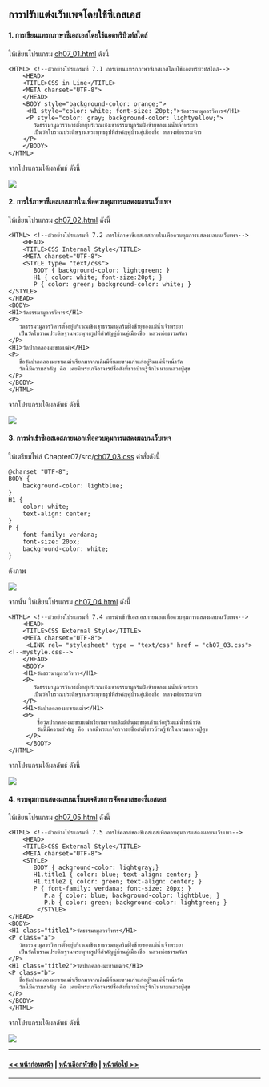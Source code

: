## การปรับแต่งเว็บเพจโดยใช้ซีเอสเอส

#### 1. การเขียนแทรกภาษาซีเอสเอสโดยใช้แอตทริบิวท์สไตล์

ให้เขียนโปรแกรม [ch07_01.html](src/ch07_01.html) ดังนี้

```
<HTML> <!--ตัวอย่างโปรแกรมที่ 7.1 การเขียนแทรกภาษาซีเอสเอสโดยใช้แอตทริบิวท์สไตล์-->
    <HEAD>
    <TITLE>CSS in Line</TITLE>
    <META charset="UTF-8">
    </HEAD>
    <BODY style="background-color: orange;">
     <H1 style="color: white; font-size: 20pt;">วัดธรรมามูลวรวิหาร</H1>
     <P style="color: gray; background-color: lightyellow;">
       วัดธรรมามูลวรวิหารตั้งอยู่บริเวณเชิงเขาธรรมามูลริมฝั่งซ้ายของแม่น้ำเจ้าพระยา 
       เป็นวัดโบราณประดิษฐานพระพุทธรูปที่สำคัญคู่บ้านคู่เมืองชื่อ หลวงพ่อธรรมจักร
    </P> 
    </BODY>
</HTML>
```

จากโปรแกรมได้ผลลัพธ์ ดังนี้

<img src=output/ch07_01.png>

#### 2. การใช้ภาษาซีเอสเอสภายในเพื่อควบคุมการแสดงผลบนเว็บเพจ

ให้เขียนโปรแกรม [ch07_02.html](src/ch07_02.html) ดังนี้

```
<HTML> <!--ตัวอย่างโปรแกรมที่ 7.2 การใช้ภาษาซีเอสเอสภายในเพื่อควบคุมการแสดงผลบนเว็บเพจ-->
    <HEAD>
    <TITLE>CSS Internal Style</TITLE>
    <META charset="UTF-8">
    <STYLE type= "text/css">
       BODY { background-color: lightgreen; }
       H1 { color: white; font-size:20pt; }
       P { color: green; background-color: white; }
</STYLE> 
</HEAD>
<BODY>
<H1>วัดธรรมามูลวรวิหาร</H1>
<P>
   วัดธรรมามูลวรวิหารตั้งอยู่บริเวณเชิงเขาธรรมามูลริมฝั่งซ้ายของแม่น้ำเจ้าพระยา 
   เป็นวัดโบราณประดิษฐานพระพุทธรูปที่สำคัญคู่บ้านคู่เมืองชื่อ หลวงพ่อธรรมจักร
</P>
<H1>วัดปากคลองมะขามเฒ่า</H1>
<P>
   ชื่อวัดปากคลองมะขามเฒ่าเรียกมาจากเดิมมีต้นมะขามเก่าแก่อยู่ริมแม่น้ำหน้าวัด
   วัดนี้มีความสำคัญ คือ เคยมีพระเกจิอาจารย์ชื่อดังที่ชาวบ้านรู้จักในนามหลวงปู่ศุข
</P>
</BODY>
</HTML>
```

จากโปรแกรมได้ผลลัพธ์ ดังนี้

<img src=output/ch07_02.png>

#### 3. การนำเข้าซีเอสเอสภายนอกเพื่อควบคุมการแสดงผลบนเว็บเพจ

ให้เตรียมไฟล์ Chapter07/src/[ch07_03.css](src/ch07_03.css) คำสั่งดังนี้

```
@charset "UTF-8";
BODY {
    background-color: lightblue;
}
H1 {
    color: white;
    text-align: center;
}
P {
    font-family: verdana;
    font-size: 20px;
    background-color: white;
}
```

ดังภาพ

<img src=output/ch07_03.png>

จากนั้น ให้เขียนโปรแกรม [ch07_04.html](src/ch07_04.html) ดังนี้

```
<HTML> <!--ตัวอย่างโปรแกรมที่ 7.4 การนำเข้าซีเอสเอสภายนอกเพื่อควบคุมการแสดงผลบนเว็บเพจ-->
    <HEAD>
    <TITLE>CSS External Style</TITLE>
    <META charset="UTF-8">
     <LINK rel= "stylesheet" type = "text/css" href = "ch07_03.css"> <!--mystyle.css-->
    </HEAD>
    <BODY>
    <H1>วัดธรรมามูลวรวิหาร</H1>
    <P>
       วัดธรรมามูลวรวิหารตั้งอยู่บริเวณเชิงเขาธรรมามูลริมฝั่งซ้ายของแม่น้ำเจ้าพระยา 
       เป็นวัดโบราณประดิษฐานพระพุทธรูปที่สำคัญคู่บ้านคู่เมืองชื่อ หลวงพ่อธรรมจักร
    </P>
    <H1>วัดปากคลองมะขามเฒ่า</H1>
    <P>
        ชื่อวัดปากคลองมะขามเฒ่าเรียกมาจากเดิมมีต้นมะขามเก่าแก่อยู่ริมแม่น้ำหน้าวัด
        วัดนี้มีความสำคัญ คือ เคยมีพระเกจิอาจารย์ชื่อดังที่ชาวบ้านรู้จักในนามหลวงปู่ศุข
     </P>
     </BODY>
</HTML>
```

จากโปรแกรมได้ผลลัพธ์ ดังนี้

<img src=output/ch07_04.png>

#### 4. ควบคุมการแสดงผลบนเว็บเพจด้วยการจัดคลาสของซีเอสเอส

ให้เขียนโปรแกรม [ch07_05.html](src/ch07_05.html) ดังนี้

```
<HTML> <!--ตัวอย่างโปรแกรมที่ 7.5 การใช้คลาสของซีเอสเอสเพื่อควบคุมการแสดงผลบนเว็บเพจ-->
    <HEAD>
    <TITLE>CSS External Style</TITLE>
    <META charset="UTF-8">
    <STYLE>
       BODY { ackground-color: lightgray;}
       H1.title1 { color: blue; text-align: center; }
       H1.title2 { color: green; text-align: center; }
       P { font-family: verdana; font-size: 20px; }
          P.a { color: blue; background-color: lightblue; }
          P.b { color: green; background-color: lightgreen; }
        </STYLE>
</HEAD>
<BODY>
<H1 class="title1">วัดธรรมามูลวรวิหาร</H1>
<P class="a">
   วัดธรรมามูลวรวิหารตั้งอยู่บริเวณเชิงเขาธรรมามูลริมฝั่งซ้ายของแม่น้ำเจ้าพระยา 
   เป็นวัดโบราณประดิษฐานพระพุทธรูปที่สำคัญคู่บ้านคู่เมืองชื่อ หลวงพ่อธรรมจักร
</P>
<H1 class="title2">วัดปากคลองมะขามเฒ่า</H1>
<P class="b">
   ชื่อวัดปากคลองมะขามเฒ่าเรียกมาจากเดิมมีต้นมะขามเก่าแก่อยู่ริมแม่น้ำหน้าวัด
   วัดนี้มีความสำคัญ คือ เคยมีพระเกจิอาจารย์ชื่อดังที่ชาวบ้านรู้จักในนามหลวงปู่ศุข
</P>
</BODY>
</HTML>    
```

จากโปรแกรมได้ผลลัพธ์ ดังนี้

<img src=output/ch07_05.png>

---
#### [<< หน้าก่อนหน้า](0204.md) | [หน้าเลือกหัวข้อ](README.md) | [หน้าต่อไป >>](0210.md)
---
